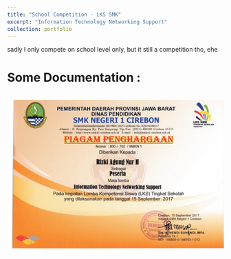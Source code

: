 ```yaml
---
title: "School Competition - LKS SMK"
excerpt: "Information Technology Networking Support"
collection: portfolio
---
```


sadly I only compete on school level only, but it still a competition tho, ehe



Some Documentation :
=====
<br/><img src='/images/cert.png'>
